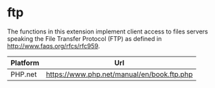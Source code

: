# ftp

The functions in this extension implement client access to files servers speaking the File Transfer Protocol (FTP) as defined in http://www.faqs.org/rfcs/rfc959.

| Platform | Url                                                              |
|----------|------------------------------------------------------------------|
| PHP.net  | https://www.php.net/manual/en/book.ftp.php                       |

